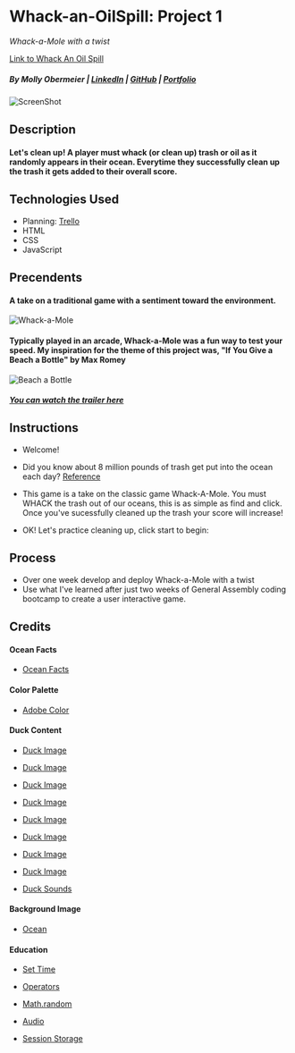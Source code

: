 # Whack-an-OilSpill: Project 1

_Whack-a-Mole with a twist_

[Link to Whack An Oil Spill](https://cleantheocean.surge.sh/)

##### _By Molly Obermeier_ | [LinkedIn](https://www.linkedin.com/in/marie-obermeier-6b6b03158/) | [GitHub](https://github.com/Tamollyo) | [Portfolio](https://obermeiermol.myportfolio.com/)

![ScreenShot](./img/oceanGame2.png)

## Description

#### Let's clean up! A player must whack (or clean up) trash or oil as it randomly appears in their ocean. Everytime they successfully clean up the trash it gets added to their overall score.

## Technologies Used

- Planning: [Trello](https://trello.com/b/Vtjx2dJ9/project-1-whack-a-mole)
- HTML
- CSS
- JavaScript

## Precendents

#### A take on a traditional game with a sentiment toward the environment.

![Whack-a-Mole](https://www.railwayage.com/wp-content/uploads/2019/11/whackamole.jpg)

#### Typically played in an arcade, Whack-a-Mole was a fun way to test your speed. My inspiration for the theme of this project was, "If You Give a Beach a Bottle" by Max Romey

![Beach a Bottle](https://wsffimages.s3.us-west-2.amazonaws.com/wp-content/uploads/2021/11/24121716/if-you-give-a-beach-a-bottle-website.jpg)

##### [You can watch the trailer here](https://www.youtube.com/watch?v=9DqC-lAK5vY_)

## Instructions

- Welcome!
- Did you know about 8 million pounds of trash get put into the ocean each day? [Reference](https://www.condorferries.co.uk/plastic-in-the-ocean-statistics#:~:text=Every%20day%20around%208%20million,square%20kilometers%20%E2%80%93%20bigger%20than%20Texas)

- This game is a take on the classic game Whack-A-Mole. You must WHACK the trash out of our oceans, this is as simple as find and click. Once you've sucessfully cleaned up the trash your score will increase!
- OK! Let's practice cleaning up, click start to begin:

## Process

- Over one week develop and deploy Whack-a-Mole with a twist
- Use what I've learned after just two weeks of General Assembly coding bootcamp to create a user interactive game.

## Credits

#### Ocean Facts

- [Ocean Facts](https://oceanservice.noaa.gov/ocean/help-our-ocean.html)

#### Color Palette

- [Adobe Color](https://color.adobe.com/search?q=ocean)

#### Duck Content

- [Duck Image](https://media.istockphoto.com/photos/rubber-duck-covered-in-oil-picture-id134546936?k=6&m=134546936&s=612x612&w=0&h=4N9DcNeleYOmYgnw6sEPM1XGjmrX4osQuTiQeSLqClA=)

- [Duck Image](https://media.istockphoto.com/photos/oil-slick-on-animal-picture-id182868583?k=6&m=182868583&s=612x612&w=0&h=M0P-xdgRXDwX4-P0DXr4s1mSOSyWpxv4moGwos0nlpQ=)

- [Duck Image](https://i0.wp.com/dynaimage.cdn.cnn.com/cnn/w_1200/http:%2F%2Fcdn.cnn.com%2Fcnnnext%2Fdam%2Fassets%2F130515103957-hong-kong-duck-deflate-story-top.jpg?ssl=1)

- [Duck Image](https://www.yourlocalpaper.co.uk/wp-content/uploads/2017/07/Oily-duck.jpg)

- [Duck Image](https://seaduckjv.org/wp-content/wow-aqua-3/data1/images/kingeideronwater.jpg)

- [Duck Image](https://seaduckjv.org/wp-content/wow-aqua-3/data1/images/hoodedmerganser.jpg)

- [Duck Image](https://wallpapercave.com/wp/vUZUBRZ.jpg)

- [Duck Image](https://www.animalspot.net/wp-content/uploads/2019/10/Baby-Duck.jpg)

- [Duck Sounds](https://quicksounds.com/library/sounds/duck)

#### Background Image

- [Ocean](https://unsplash.com/)

#### Education

- [Set Time](https://javascript.info/settimeout-setinterval)

- [Operators](https://www.w3schools.com/js/js_operators.asp)

- [Math.random](https://developer.mozilla.org/en-US/docs/Web/JavaScript/Reference/Global_Objects/Math/random)

- [Audio](https://www.geeksforgeeks.org/how-to-make-a-beep-sound-in-javascript/)

- [Session Storage](https://developer.mozilla.org/en-US/docs/Web/API/Window/sessionStorage)

